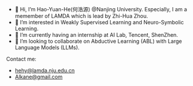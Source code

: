 - 👋 Hi, I’m Hao-Yuan-He(何浩源) @Nanjing University. Especially, I am a memember of LAMDA which is lead by Zhi-Hua Zhou.
- 👀 I’m interested in Weakly Supervised Learning and Neuro-Symbolic Learning.
- 🌱 I’m currently having an internship at AI Lab, Tencent, ShenZhen.
- 💞️ I’m looking to collaborate on Abductive Learning (ABL) with Large Language Models (LLMs).

Contact me: 
- hehy@lamda.nju.edu.cn
- Alkane@gmail.com
<!---
Hao-Yuan-He/Hao-Yuan-He is a ✨ special ✨ repository because its `README.md` (this file) appears on your GitHub profile.
You can click the Preview link to take a look at your changes.
--->
